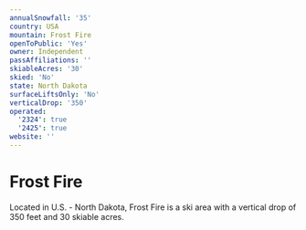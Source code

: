 ```yaml
---
annualSnowfall: '35'
country: USA
mountain: Frost Fire
openToPublic: 'Yes'
owner: Independent
passAffiliations: ''
skiableAcres: '30'
skied: 'No'
state: North Dakota
surfaceLiftsOnly: 'No'
verticalDrop: '350'
operated:
  '2324': true
  '2425': true
website: ''
---
```



# Frost Fire

Located in U.S. - North Dakota, Frost Fire is a ski area with a vertical drop of 350 feet and 30 skiable acres.
